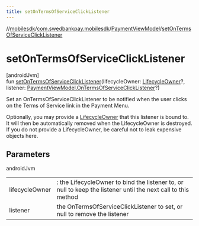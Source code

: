 ```yaml
---
title: setOnTermsOfServiceClickListener
---
```

//[mobilesdk](../../../index.html)/[com.swedbankpay.mobilesdk](../index.html)/[PaymentViewModel](index.html)/[setOnTermsOfServiceClickListener](set-on-terms-of-service-click-listener.html)



# setOnTermsOfServiceClickListener



[androidJvm]\
fun [setOnTermsOfServiceClickListener](set-on-terms-of-service-click-listener.html)(lifecycleOwner: [LifecycleOwner](https://developer.android.com/reference/kotlin/androidx/lifecycle/LifecycleOwner.html)?, listener: [PaymentViewModel.OnTermsOfServiceClickListener](-on-terms-of-service-click-listener/index.html)?)



Set an OnTermsOfServiceClickListener to be notified when the user clicks on the Terms of Service link in the Payment Menu.



Optionally, you may provide a [LifecycleOwner](https://developer.android.com/reference/kotlin/androidx/lifecycle/LifecycleOwner.html) that this listener is bound to. It will then be automatically removed when the LifecycleOwner is destroyed. If you do not provide a LifecycleOwner, be careful not to leak expensive objects here.



## Parameters


androidJvm

| | |
|---|---|
| lifecycleOwner | : the LifecycleOwner to bind the listener to, or null to keep the listener until the next call to this method |
| listener | the OnTermsOfServiceClickListener to set, or null to remove the listener |




